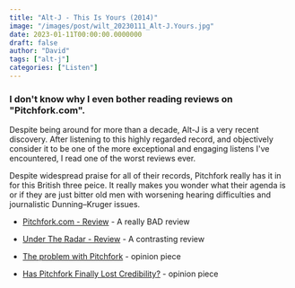 ```yaml
---
title: "Alt-J - This Is Yours (2014)"
image: "/images/post/wilt_20230111_Alt-J.Yours.jpg"
date: 2023-01-11T00:00:00.0000000
draft: false
author: "David"
tags: ["alt-j"]
categories: ["Listen"]
---
```

### I don't know why I even bother reading reviews on "Pitchfork.com". 

 Despite being around for more than a decade, Alt-J is a very recent discovery.  After listening to this highly regarded record, and objectively consider it to be one of the more exceptional and engaging listens I've encountered, I read one of the worst reviews ever.

 Despite widespread praise for all of their records, Pitchfork really has it in for this British three peice. It really makes you wonder what their agenda is or if they are just bitter old men with worsening hearing difficulties and journalistic Dunning–Kruger issues.

-  [Pitchfork.com - Review](https://pitchfork.com/reviews/albums/19843-alt-j-this-is-all-yours/) - A really BAD review
-  [Under The Radar - Review](https://www.undertheradarmag.com/reviews/alt_j_this_is_all_yours/) - A contrasting review

-  [The problem with Pitchfork](https://wohspioneer.org/5377/entertainment/pitchfork-the-problem/) - opinion piece
-  [Has Pitchfork Finally Lost Credibility?](https://medium.com/summer-of-72/has-pitchfork-finally-lost-credibility-8e040f84a720)  - opinion piece

